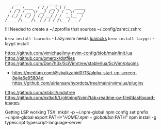 ```
    ____        __  _____ __
   / __ \____  / /_/ __(_) /__  _____
  / / / / __ \/ __/ /_/ / / _ \/ ___/
 / /_/ / /_/ / /_/ __/ / /  __(__  )
/_____/\____/\__/_/ /_/_/\___/____/
```

!!!
Needed to create a ~/.zprofile that sources ~/.config/zshrc/.zshrc

`brew install luarocks` - Lazy.nvim needs [luarocks](https://luarocks.org/)
`brew install lazygit` - laygit install

https://github.com/vimichael/my-nvim-config/blob/main/init.lua
https://github.com/omerxx/dotfiles
https://github.com/Dan7h3x/SciVim/tree/stable/lua/SciVim/plugins

- https://medium.com/@shaikzahid0713/alpha-start-up-screen-8e4a6e95804d
  https://github.com/uiriansan/hyprdots/tree/main/nvim/lua/plugins

https://github.com/mbbill/undotree
https://github.com/nxtkofi/LightningNvim?tab=readme-ov-file#dashboard-images

Getting LSP working
TSX:
mkdir -p ~/.npm-global
npm config set prefix ~/.npm-global
export PATH="$HOME/.npm-global/bin:$PATH"
npm install -g typescript typescript-language-server

